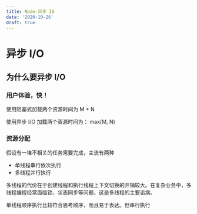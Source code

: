 ```yaml
---
title: Node-异步 IO
date: '2020-10-26'
draft: true
---
```


# 异步 I/O

## 为什么要异步 I/O

### 用户体验，快！

使用阻塞式加载两个资源时间为 M + N

使用异步 I/O 加载两个资源时间为： max(M, N)

### 资源分配

假设有一堆不相关的任务需要完成，主流有两种

- 单线程串行依次执行
- 多线程并行执行

多线程的代价在于创建线程和执行线程上下文切换的开销较大。在复杂业务中，多线程编程经常面临锁、状态同步等问题，这是多线程的主要诟病。

单线程顺序执行比较符合思考顺序，而且易于表达。但串行执行
